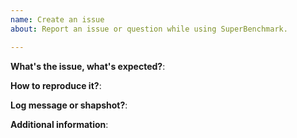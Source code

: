 ```yaml
---
name: Create an issue
about: Report an issue or question while using SuperBenchmark.

---
```


**What's the issue, what's expected?**:


**How to reproduce it?**:


**Log message or shapshot?**:


**Additional information**:

